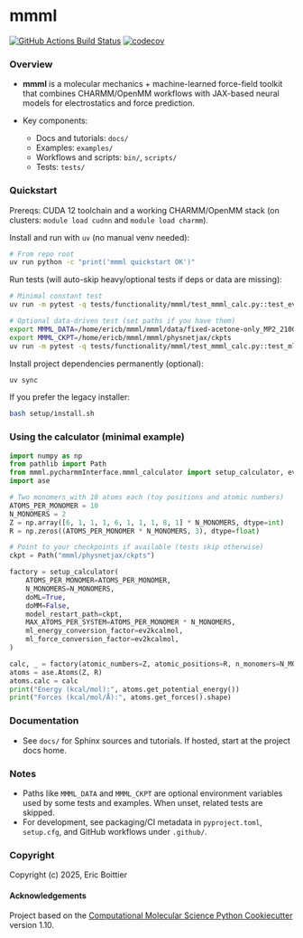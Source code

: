 mmml
==============================
[//]: # (Badges)
[![GitHub Actions Build Status](https://github.com/EricBoittier/mmml/workflows/CI/badge.svg)](https://github.com/EricBoittier/mmml/actions?query=workflow%3ACI)
[![codecov](https://codecov.io/gh/EricBoittier/mmml/branch/main/graph/badge.svg)](https://codecov.io/gh/EricBoittier/mmml/branch/main)

### Overview

- **mmml** is a molecular mechanics + machine-learned force-field toolkit that combines CHARMM/OpenMM
  workflows with JAX-based neural models for electrostatics and force prediction.

- Key components:
  - Docs and tutorials: `docs/`
  - Examples: `examples/`
  - Workflows and scripts: `bin/`, `scripts/`
  - Tests: `tests/`


### Quickstart

Prereqs: CUDA 12 toolchain and a working CHARMM/OpenMM stack (on clusters: `module load cudnn` and `module load charmm`).

Install and run with `uv` (no manual venv needed):

```bash
# From repo root
uv run python -c "print('mmml quickstart OK')"
```

Run tests (will auto-skip heavy/optional tests if deps or data are missing):

```bash
# Minimal constant test
uv run -m pytest -q tests/functionality/mmml/test_mmml_calc.py::test_ev2kcalmol_constant

# Optional data-driven test (set paths if you have them)
export MMML_DATA=/home/ericb/mmml/mmml/data/fixed-acetone-only_MP2_21000.npz
export MMML_CKPT=/home/ericb/mmml/mmml/physnetjax/ckpts
uv run -m pytest -q tests/functionality/mmml/test_mmml_calc.py::test_ml_energy_matches_reference_when_data_available
```

Install project dependencies permanently (optional):

```bash
uv sync
```

If you prefer the legacy installer:

```bash
bash setup/install.sh
```

### Using the calculator (minimal example)

```python
import numpy as np
from pathlib import Path
from mmml.pycharmmInterface.mmml_calculator import setup_calculator, ev2kcalmol
import ase

# Two monomers with 10 atoms each (toy positions and atomic numbers)
ATOMS_PER_MONOMER = 10
N_MONOMERS = 2
Z = np.array([6, 1, 1, 1, 6, 1, 1, 1, 8, 1] * N_MONOMERS, dtype=int)
R = np.zeros((ATOMS_PER_MONOMER * N_MONOMERS, 3), dtype=float)

# Point to your checkpoints if available (tests skip otherwise)
ckpt = Path("mmml/physnetjax/ckpts")

factory = setup_calculator(
    ATOMS_PER_MONOMER=ATOMS_PER_MONOMER,
    N_MONOMERS=N_MONOMERS,
    doML=True,
    doMM=False,
    model_restart_path=ckpt,
    MAX_ATOMS_PER_SYSTEM=ATOMS_PER_MONOMER * N_MONOMERS,
    ml_energy_conversion_factor=ev2kcalmol,
    ml_force_conversion_factor=ev2kcalmol,
)

calc, _ = factory(atomic_numbers=Z, atomic_positions=R, n_monomers=N_MONOMERS)
atoms = ase.Atoms(Z, R)
atoms.calc = calc
print("Energy (kcal/mol):", atoms.get_potential_energy())
print("Forces (kcal/mol/Å):", atoms.get_forces().shape)
```

### Documentation

- See `docs/` for Sphinx sources and tutorials. If hosted, start at the project docs home.

### Notes

- Paths like `MMML_DATA` and `MMML_CKPT` are optional environment variables used by some tests and
  examples. When unset, related tests are skipped.
- For development, see packaging/CI metadata in `pyproject.toml`, `setup.cfg`, and GitHub workflows under
  `.github/`.

### Copyright

Copyright (c) 2025, Eric Boittier


#### Acknowledgements
 
Project based on the 
[Computational Molecular Science Python Cookiecutter](https://github.com/molssi/cookiecutter-cms) version 1.10.
